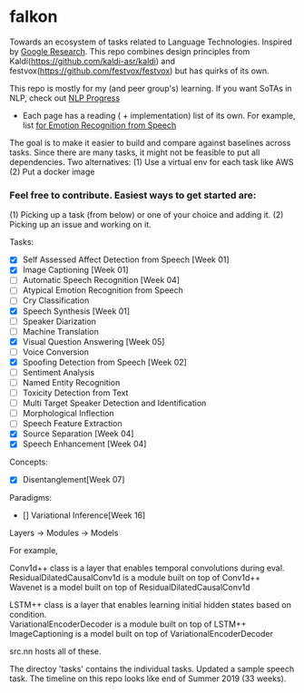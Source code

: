 # falkon
Towards an ecosystem of tasks related to Language Technologies. Inspired by [Google Research](https://arxiv.org/ftp/arxiv/papers/1702/1702.01715.pdf). 
This repo combines design principles from Kaldi(https://github.com/kaldi-asr/kaldi) and festvox(https://github.com/festvox/festvox) but has quirks of its own.

This repo is mostly for my (and peer group's) learning. If you want SoTAs in NLP, check out [NLP Progress](https://github.com/sebastianruder/NLP-progress)

- Each page has a reading ( + implementation) list of its own. For example, list [for Emotion Recognition from Speech](https://github.com/APMplusplus/falkon/blob/master/tasks/speech/self_assessed_affect/baseline/README.md)

The goal is to make it easier to build and compare against baselines across tasks.
Since there are many tasks, it might not be feasible to put all dependencies. Two alternatives: (1) Use a virtual env for each task like AWS (2) Put a docker image

### Feel free to contribute. Easiest ways to get started are:
(1) Picking up a task (from below) or one of your choice and adding it. 
(2) Picking up an issue and working on it.

Tasks:
- [X] Self Assessed Affect Detection from Speech [Week 01]
- [X] Image Captioning [Week 01]
- [ ] Automatic Speech Recognition [Week 04]
- [ ] Atypical Emotion Recognition from Speech
- [ ] Cry Classification
- [X] Speech Synthesis [Week 01]
- [ ] Speaker Diarization
- [ ] Machine Translation
- [X] Visual Question Answering [Week 05]
- [ ] Voice Conversion
- [X] Spoofing Detection from Speech [Week 02]
- [ ] Sentiment Analysis
- [ ] Named Entity Recognition
- [ ] Toxicity Detection from Text
- [ ] Multi Target Speaker Detection and Identification
- [ ] Morphological Inflection 
- [ ] Speech Feature Extraction
- [X] Source Separation [Week 04]
- [X] Speech Enhancement [Week 04]

Concepts:
- [X] Disentanglement[Week 07]

Paradigms:
- [] Variational Inference[Week 16]

Layers -> Modules -> Models

For example,

Conv1d++ class is a layer that enables temporal convolutions during eval.<br>
ResidualDilatedCausalConv1d is a module built on top of Conv1d++ <br>
Wavenet is a model built on top of ResidualDilatedCausalConv1d

LSTM++ class is a layer that enables learning initial hidden states based on condition. <br>
VariationalEncoderDecoder is a module built on top of LSTM++ <br>
ImageCaptioning is a model built on top of VariationalEncoderDecoder


src.nn hosts all of these. 

The directoy 'tasks' contains the individual tasks. Updated a sample speech task. The timeline on this repo looks like end of Summer 2019 (33 weeks). 
